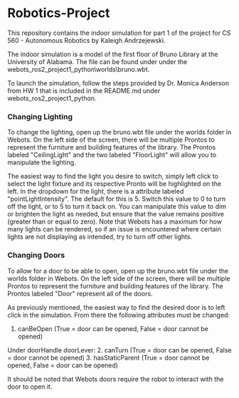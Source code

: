 # Robotics-Project

This repository contains the indoor simulation for part 1 of the project for CS 560 - Autonomous Robotics by Kaleigh Andrzejewski.

The indoor simulation is a model of the first floor of Bruno Library at the University of Alabama. 
The file can be found under under the webots_ros2_project1_python\worlds\bruno.wbt.

To launch the simulation, follow the steps provided by Dr. Monica Anderson from HW 1 that is included in the README.md under webots_ros2_project1_python.

### Changing Lighting
To change the lighting, open up the bruno.wbt file under the worlds folder in Webots. On the left side of the screen, there will be multiple Prontos to represent the furniture and building features of the library. The Prontos labeled "CeilingLight" and the two labeled "FloorLight" will allow you to manipulate the lighting. 

The easiest way to find the light you desire to switch, simply left click to select the light fixture and its respective Pronto will be highlighted on the left. In the dropdown for the light, there is a attribute labeled "pointLightIntensity". The default for this is 5. Switch this value to 0 to turn off the light, or to 5 to turn it back on. You can manipulate this value to dim or brighten the light as needed, but ensure that the value remains positive (greater than or equal to zero). Note that Webots has a maximum for how many lights can be rendered, so if an issue is encountered where certain lights are not displaying as intended, try to turn off other lights. 

### Changing Doors
To allow for a door to be able to open, open up the bruno.wbt file under the worlds folder in Webots. On the left side of the screen, there will be multiple Prontos to represent the furniture and building features of the library. The Prontos labeled "Door" represent all of the doors.

As previously mentioned, the easiest way to find the desired door is to left click in the simulation. From there the following attributes must be changed:

1. canBeOpen (True = door can be opened, False = door cannot be opened)

Under doorHandle doorLever:
2. canTurn (True = door can be opened, False = door cannot be opened)
3. hasStaticParent (True = door cannot be opened, False = door can be opened)

It should be noted that Webots doors require the robot to interact with the door to open it.
